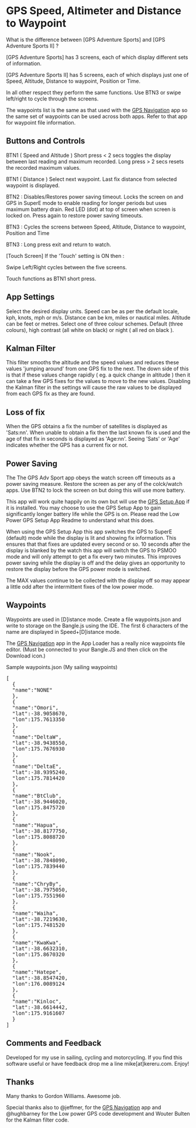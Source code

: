 # GPS Speed, Altimeter and Distance to Waypoint

What is the difference between [GPS Adventure Sports] and [GPS Adventure Sports II] ?

[GPS Adventure Sports] has 3 screens, each of which display different sets of information.

[GPS Adventure Sports II] has 5 screens, each of which displays just one of Speed, Altitude, Distance to waypoint, Position or Time.

In all other respect they perform the same functions. Use BTN3 or swipe left/right to cycle through the screens.

The waypoints list is the same as that used with the [GPS Navigation](https://banglejs.com/apps/#gps%20navigation) app so the same set of waypoints can be used across both apps. Refer to that app for waypoint file information.

## Buttons and Controls

BTN1 ( Speed and Altitude ) Short press < 2 secs toggles the display between last reading and maximum recorded.  Long press > 2 secs resets the recorded maximum values.

BTN1 ( Distance ) Select next waypoint. Last fix distance from selected waypoint is displayed.

BTN2 : Disables/Restores power saving timeout. Locks the screen on and GPS in SuperE mode to enable reading for longer periods but uses maximum battery drain. Red LED (dot) at top of screen when screen is locked on. Press again to restore power saving timeouts.

BTN3 : Cycles the screens between Speed, Altitude, Distance to waypoint, Position and Time

BTN3 : Long press exit and return to watch.

[Touch Screen] If the 'Touch' setting is ON then :

Swipe Left/Right cycles between the five screens.

Touch functions as BTN1 short press.


## App Settings

Select the desired display units. Speed can be as per the default locale, kph, knots, mph or m/s. Distance can be km, miles or nautical miles. Altitude can be feet or metres. Select one of three colour schemes. Default (three colours), high contrast (all white on black) or night ( all red on black ). 

## Kalman Filter

This filter smooths the altitude and the speed values and reduces these values 'jumping around' from one GPS fix to the next. The down side of this is that if these values change rapidly ( eg. a quick change in altitude ) then it can take a few GPS fixes for the values to move to the new values. Disabling the Kalman filter in the settings will cause the raw values to be displayed from each GPS fix as they are found.

## Loss of fix

When the GPS obtains a fix the number of satellites is displayed as 'Sats:nn'. When unable to obtain a fix then the last known fix is used and the age of that fix in seconds is displayed as 'Age:nn'. Seeing 'Sats'  or 'Age' indicates whether the GPS has a current fix or not.  

## Power Saving

The The GPS Adv Sport app obeys the watch screen off timeouts as a power saving measure. Restore the screen as per any of the colck/watch apps. Use BTN2 to lock the screen on but doing this will use more battery.

This app will work quite happily on its own but will use the [GPS Setup App](https://banglejs.com/apps/#gps%20setup) if it is installed. You may choose to use the GPS Setup App to gain significantly longer battery life while the GPS is on. Please read the Low Power GPS Setup App Readme to understand what this does.

When using the GPS Setup App this app switches the GPS to SuperE (default) mode while the display is lit and showing fix information. This ensures that that fixes are updated every second or so. 10 seconds after the display is blanked by the watch this app will switch the GPS to PSMOO mode and will only attempt to get a fix every two minutes. This improves power saving while the display is off and the delay gives an opportunity to restore the display before the GPS power mode is switched.

The MAX values continue to be collected with the display off so may appear a little odd after the intermittent fixes of the low power mode. 

## Waypoints

Waypoints are used in [D]istance mode. Create a file waypoints.json and write to storage on the Bangle.js using the IDE. The first 6 characters of the name are displayed in Speed+[D]istance mode.

The [GPS Navigation](https://banglejs.com/apps/#gps%20navigation) app in the App Loader has a really nice waypoints file editor. (Must be connected to your Bangle.JS and then click on the Download icon.)

Sample waypoints.json (My sailing waypoints)

<pre>
[
  {
  "name":"NONE"
  },
  {
  "name":"Omori",
  "lat":-38.9058670,
  "lon":175.7613350
  },
  {
  "name":"DeltaW",
  "lat":-38.9438550,
  "lon":175.7676930
  },
  {
  "name":"DeltaE",
  "lat":-38.9395240,
  "lon":175.7814420
  },
  {
  "name":"BtClub",
  "lat":-38.9446020,
  "lon":175.8475720
  },
  {
  "name":"Hapua",
  "lat":-38.8177750,
  "lon":175.8088720
  },
  {
  "name":"Nook",
  "lat":-38.7848090,
  "lon":175.7839440
  },
  {
  "name":"ChryBy",
  "lat":-38.7975050,
  "lon":175.7551960
  },
  {
  "name":"Waiha",
  "lat":-38.7219630,
  "lon":175.7481520
  },
  {
  "name":"KwaKwa",
  "lat":-38.6632310,
  "lon":175.8670320
  },
  {
  "name":"Hatepe",
  "lat":-38.8547420,
  "lon":176.0089124
  },
  {
  "name":"Kinloc",
  "lat":-38.6614442,
  "lon":175.9161607
  }
]
</pre>

## Comments and Feedback

Developed for my use in sailing, cycling and motorcycling. If you find this software useful or have feedback drop me a line mike[at]kereru.com. Enjoy!

## Thanks

Many thanks to Gordon Williams. Awesome job.

Special thanks also to @jeffmer, for the [GPS Navigation](https://banglejs.com/apps/#gps%20navigation) app and @hughbarney for the Low power GPS code development and Wouter Bulten for the Kalman filter code.

